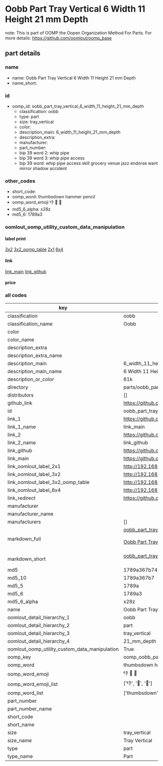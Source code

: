 # Oobb Part Tray Vertical 6 Width 11 Height 21 mm Depth  

note: This is part of OOMP the Oopen Organization Method For Parts. For more details: https://github.com/oomlout/oomp_base

##  part details
  







### name
* name: Oobb Part Tray Vertical 6 Width 11 Height 21 mm Depth
* name_short: 
### id
* oomp_id: oobb_part_tray_vertical_6_width_11_height_21_mm_depth
  * classification: oobb
  * type: part
  * size: tray_vertical
  * color: 
  * description_main: 6_width_11_height_21_mm_depth
  * description_extra: 
  * manufacturer: 
  * part_number: 
  * bip 39 word 2: whip pipe
  * bip 39 word 3: whip pipe access
  * bip 39 word: whip pipe access skill grocery venue jazz endorse want mirror shadow accident

### other_codes
* short_code: 
* oomp_word: thumbsdown hammer pencil
* oomp_word_emoji :thumbsdown: :hammer: :pencil:
* md5_6_alpha: x28z
* md5_6: 1789a3






### oomlout_oomp_utility_custom_data_manipulation
#### label print
[3x2](http://192.168.1.245:1112/?label=oomp%20x28z)
[3x2_oomp_table](http://192.168.1.108:1112/?label=oomp%20x28z)
[2x1](http://192.168.1.242:1112/?label=oomp%20x28z)
[6x4](http://192.168.1.55:1112/?label=oomp%20x28z)    

#### link

[link_main](https://github.com/oomlout/oomlout_oomp_version_1_messy/tree/main/parts/oobb_part_tray_vertical_6_width_11_height_21_mm_depth) [link_github](https://github.com/oomlout/oomlout_oomp_version_1_messy/tree/main/parts/oobb_part_tray_vertical_6_width_11_height_21_mm_depth)                             

#### price







### all codes 
| key | value |  
| --- | --- |  
| classification | oobb |  
| classification_name | Oobb |  
| color |  |  
| color_name |  |  
| description_extra |  |  
| description_extra_name |  |  
| description_main | 6_width_11_height_21_mm_depth |  
| description_main_name | 6 Width 11 Height 21 mm Depth |  
| description_or_color | 61k |  
| directory | parts/oobb_part_tray_vertical_6_width_11_height_21_mm_depth |  
| distributors | [] |  
| github_link | https://github.com/oomlout/oomlout_oomp_part_src/tree/main/parts/oobb_part_tray_vertical_6_width_11_height_21_mm_depth |  
| id | oobb_part_tray_vertical_6_width_11_height_21_mm_depth |  
| link_1 | https://github.com/oomlout/oomlout_oomp_version_1_messy/tree/main/parts/oobb_part_tray_vertical_6_width_11_height_21_mm_depth |  
| link_1_name | link_main |  
| link_2 | https://github.com/oomlout/oomlout_oomp_version_1_messy/tree/main/parts/oobb_part_tray_vertical_6_width_11_height_21_mm_depth |  
| link_2_name | link_github |  
| link_github | https://github.com/oomlout/oomlout_oomp_version_1_messy/tree/main/parts/oobb_part_tray_vertical_6_width_11_height_21_mm_depth |  
| link_main | https://github.com/oomlout/oomlout_oomp_version_1_messy/tree/main/parts/oobb_part_tray_vertical_6_width_11_height_21_mm_depth |  
| link_oomlout_label_2x1 | http://192.168.1.242:1112/?label=oomp%20x28z |  
| link_oomlout_label_3x2 | http://192.168.1.245:1112/?label=oomp%20x28z |  
| link_oomlout_label_3x2_oomp_table | http://192.168.1.108:1112/?label=oomp%20x28z |  
| link_oomlout_label_6x4 | http://192.168.1.55:1112/?label=oomp%20x28z |  
| link_redirect | https://github.com/oomlout/oomlout_oomp_version_1_messy/tree/main/parts/oobb_part_tray_vertical_6_width_11_height_21_mm_depth |  
| manufacturer |  |  
| manufacturer_name |  |  
| manufacturers | [] |  
| markdown_full | [oobb_part_tray_vertical_6_width_11_height_21_mm_depth](none)<br>[](none)<br>[Oobb Part Tray Vertical 6 Width 11 Height 21 Mm Depth](none)<br><br> |  
| markdown_short | [oobb_part_tray_vertical_6_width_11_height_21_mm_depth](none)<br><br> |  
| md5 | 1789a367b749ceefc9b36ca602a957d3 |  
| md5_10 | 1789a367b7 |  
| md5_5 | 1789a |  
| md5_6 | 1789a3 |  
| md5_6_alpha | x28z |  
| name | Oobb Part Tray Vertical 6 Width 11 Height 21 mm Depth |  
| oomlout_detail_hierarchy_1 | oobb |  
| oomlout_detail_hierarchy_2 | part |  
| oomlout_detail_hierarchy_3 | tray_vertical |  
| oomlout_detail_hierarchy_4 | 21_mm_depth |  
| oomlout_oomp_utility_custom_data_manipulation | True |  
| oomp_key | oomp_oobb_part_tray_vertical_6_width_11_height_21_mm_depth |  
| oomp_word | thumbsdown hammer pencil |  
| oomp_word_emoji | :thumbsdown: :hammer: :pencil: |  
| oomp_word_emoji_list | [':thumbsdown:', ':hammer:', ':pencil:'] |  
| oomp_word_list | ['thumbsdown', 'hammer', 'pencil'] |  
| part_number |  |  
| part_number_name |  |  
| short_code |  |  
| short_name |  |  
| size | tray_vertical |  
| size_name | Tray Vertical |  
| type | part |  
| type_name | Part |  
